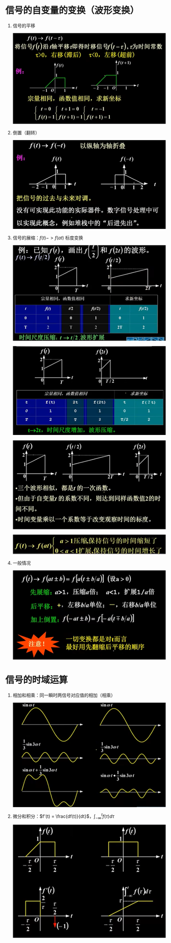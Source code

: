 # 信号的自变量的变换（波形变换）
1. 信号的平移

    ![Alt text](image-142.png)

2. 倒置（翻转）

    ![Alt text](image-286.png)

3. 信号的展缩：$f(t) -> f(a t)$ 标度变换

    ![Alt text](image-292.png)

    ![Alt text](image-293.png)

    ![Alt text](image-296.png)

    ![Alt text](image-778.png)

4. 一般情况

    ![Alt text](image-779.png)

# 信号的时域运算
1. 相加和相乘：同一瞬时两信号对应值的相加（相乘）

    ![Alt text](image-780.png)

2. 微分和积分：$f'(t) = \frac{df(t)}{dt}$，$\int ^t_{-\infty}f(\tau)d\tau$

    ![Alt text](image-781.png)
